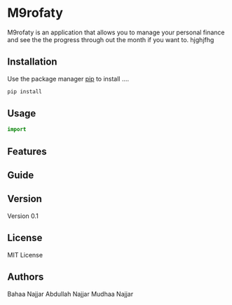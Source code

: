 # M9rofaty
M9rofaty is an application that allows you to manage your personal finance and see the the progress through out the month if you want to. hjghjfhg


## Installation
Use the package manager [pip](https://pypi.org/project/) to install ....

```bash
pip install
```

## Usage
```python
import
```

## Features




## Guide



## Version
Version 0.1

## License
MIT License

## Authors
 Bahaa Najjar
 Abdullah Najjar
 Mudhaa Najjar
